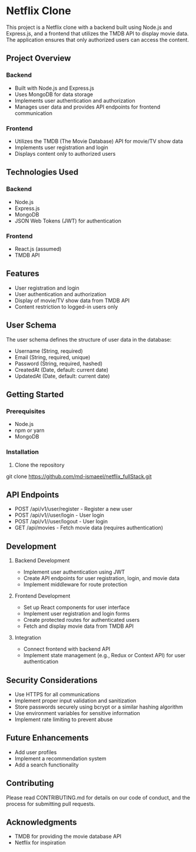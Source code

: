 # Netflix Clone

This project is a Netflix clone with a backend built using Node.js and Express.js, and a frontend that utilizes the TMDB API to display movie data. The application ensures that only authorized users can access the content.

## Project Overview

### Backend

- Built with Node.js and Express.js
- Uses MongoDB for data storage
- Implements user authentication and authorization
- Manages user data and provides API endpoints for frontend communication

### Frontend

- Utilizes the TMDB (The Movie Database) API for movie/TV show data
- Implements user registration and login
- Displays content only to authorized users

## Technologies Used

### Backend

- Node.js
- Express.js
- MongoDB
- JSON Web Tokens (JWT) for authentication

### Frontend

- React.js (assumed)
- TMDB API

## Features

- User registration and login
- User authentication and authorization
- Display of movie/TV show data from TMDB API
- Content restriction to logged-in users only

## User Schema

The user schema defines the structure of user data in the database:

- Username (String, required)
- Email (String, required, unique)
- Password (String, required, hashed)
- CreatedAt (Date, default: current date)
- UpdatedAt (Date, default: current date)

## Getting Started

### Prerequisites

- Node.js
- npm or yarn
- MongoDB

### Installation

1. Clone the repository

git clone https://github.com/md-ismaeel/netflix_fullStack.git

## API Endpoints

- POST /api/v1/user/register - Register a new user
- POST /api/v1//user/login - User login
- POST /api/v1//user/logout - User login
- GET /api/movies - Fetch movie data (requires authentication)

## Development

1. Backend Development

   - Implement user authentication using JWT
   - Create API endpoints for user registration, login, and movie data
   - Implement middleware for route protection

2. Frontend Development

   - Set up React components for user interface
   - Implement user registration and login forms
   - Create protected routes for authenticated users
   - Fetch and display movie data from TMDB API

3. Integration
   - Connect frontend with backend API
   - Implement state management (e.g., Redux or Context API) for user authentication

## Security Considerations

- Use HTTPS for all communications
- Implement proper input validation and sanitization
- Store passwords securely using bcrypt or a similar hashing algorithm
- Use environment variables for sensitive information
- Implement rate limiting to prevent abuse

## Future Enhancements

- Add user profiles
- Implement a recommendation system
- Add a search functionality

## Contributing

Please read CONTRIBUTING.md for details on our code of conduct, and the process for submitting pull requests.

## Acknowledgments

- TMDB for providing the movie database API
- Netflix for inspiration
